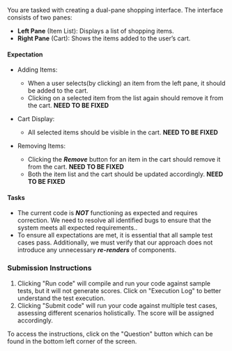 You are tasked with creating a dual-pane shopping interface. The interface consists of two panes:
- **Left Pane** (Item List): Displays a list of shopping items.
- **Right Pane** (Cart): Shows the items added to the user’s cart.



#### Expectation
- Adding Items:
   - When a user selects(by clicking) an item from the left pane, it should be added to the cart. 
   - Clicking on a selected item from the list again should remove it from the cart. **NEED TO BE FIXED**
  
- Cart Display:
   - All selected items should be visible in the cart. **NEED TO BE FIXED**

- Removing Items:
   - Clicking the **_Remove_** button for an item in the cart should remove it from the cart. **NEED TO BE FIXED**
   - Both the item list and the cart should be updated accordingly. **NEED TO BE FIXED**

#### Tasks
- The current code is **_NOT_** functioning as expected and requires correction. We need to resolve all identified bugs to ensure that the system meets all expected requirements..
- To ensure all expectations are met, it is essential that all sample test cases pass. Additionally, we must verify that our approach does not introduce any unnecessary **_re-renders_** of components.

### Submission Instructions
1. Clicking "Run code" will compile and run your code against sample tests, but it will not generate scores. Click on "Execution Log" to better understand the test execution.
2. Clicking "Submit code" will run your code against multiple test cases, assessing different scenarios holistically. The score will be assigned accordingly.

To access the instructions, click on the "Question" button which can be found in the bottom left corner of the screen.
   
